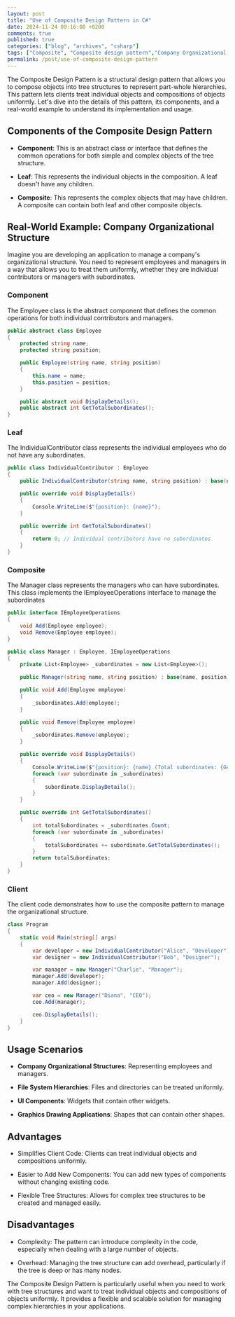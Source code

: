```yaml
---
layout: post
title: "Use of Composite Design Pattern in C#"
date: 2024-11-24 09:16:00 +0200
comments: true
published: true
categories: ["blog", "archives", "csharp"]
tags: ["Composite", "Composite design pattern","Company Organizational Structures","File System Hierarchies","UI Components","Graphics Drawing Applications"]
permalink: /post/use-of-composite-design-pattern
---
```


The Composite Design Pattern is a structural design pattern that allows you to compose objects into tree structures to represent part-whole hierarchies. This pattern lets clients treat individual objects and compositions of objects uniformly. Let's dive into the details of this pattern, its components, and a real-world example to understand its implementation and usage.

## Components of the Composite Design Pattern

- **Component**: This is an abstract class or interface that defines the common operations for both simple and complex objects of the tree structure.

- **Leaf**: This represents the individual objects in the composition. A leaf doesn't have any children.

- **Composite**: This represents the complex objects that may have children. A composite can contain both leaf and other composite objects.

## Real-World Example: Company Organizational Structure

Imagine you are developing an application to manage a company's organizational structure. You need to represent employees and managers in a way that allows you to treat them uniformly, whether they are individual contributors or managers with subordinates.

### Component
The Employee class is the abstract component that defines the common operations for both individual contributors and managers.

```csharp
public abstract class Employee
{
    protected string name;
    protected string position;

    public Employee(string name, string position)
    {
        this.name = name;
        this.position = position;
    }

    public abstract void DisplayDetails();
    public abstract int GetTotalSubordinates();
}
```

### Leaf
The IndividualContributor class represents the individual employees who do not have any subordinates.

```csharp
public class IndividualContributor : Employee
{
    public IndividualContributor(string name, string position) : base(name, position) { }

    public override void DisplayDetails()
    {
        Console.WriteLine($"{position}: {name}");
    }

    public override int GetTotalSubordinates()
    {
        return 0; // Individual contributors have no subordinates
    }
}
```

### Composite
The Manager class represents the managers who can have subordinates. This class implements the IEmployeeOperations interface to manage the subordinates

```csharp
public interface IEmployeeOperations
{
    void Add(Employee employee);
    void Remove(Employee employee);
}

public class Manager : Employee, IEmployeeOperations
{
    private List<Employee> _subordinates = new List<Employee>();

    public Manager(string name, string position) : base(name, position) { }

    public void Add(Employee employee)
    {
        _subordinates.Add(employee);
    }

    public void Remove(Employee employee)
    {
        _subordinates.Remove(employee);
    }

    public override void DisplayDetails()
    {
        Console.WriteLine($"{position}: {name} (Total subordinates: {GetTotalSubordinates()})");
        foreach (var subordinate in _subordinates)
        {
            subordinate.DisplayDetails();
        }
    }

    public override int GetTotalSubordinates()
    {
        int totalSubordinates = _subordinates.Count;
        foreach (var subordinate in _subordinates)
        {
            totalSubordinates += subordinate.GetTotalSubordinates();
        }
        return totalSubordinates;
    }
}
```

### Client
The client code demonstrates how to use the composite pattern to manage the organizational structure.

```csharp
class Program
{
    static void Main(string[] args)
    {
        var developer = new IndividualContributor("Alice", "Developer");
        var designer = new IndividualContributor("Bob", "Designer");

        var manager = new Manager("Charlie", "Manager");
        manager.Add(developer);
        manager.Add(designer);

        var ceo = new Manager("Diana", "CEO");
        ceo.Add(manager);

        ceo.DisplayDetails();
    }
}
```

## Usage Scenarios
- **Company Organizational Structures**: Representing employees and managers.

- **File System Hierarchies**: Files and directories can be treated uniformly.

- **UI Components**: Widgets that contain other widgets.

- **Graphics Drawing Applications**: Shapes that can contain other shapes.

## Advantages

- Simplifies Client Code: Clients can treat individual objects and compositions uniformly.

- Easier to Add New Components: You can add new types of components without changing existing code.

- Flexible Tree Structures: Allows for complex tree structures to be created and managed easily.

## Disadvantages
- Complexity: The pattern can introduce complexity in the code, especially when dealing with a large number of objects.

- Overhead: Managing the tree structure can add overhead, particularly if the tree is deep or has many nodes.

The Composite Design Pattern is particularly useful when you need to work with tree structures and want to treat individual objects and compositions of objects uniformly. It provides a flexible and scalable solution for managing complex hierarchies in your applications.